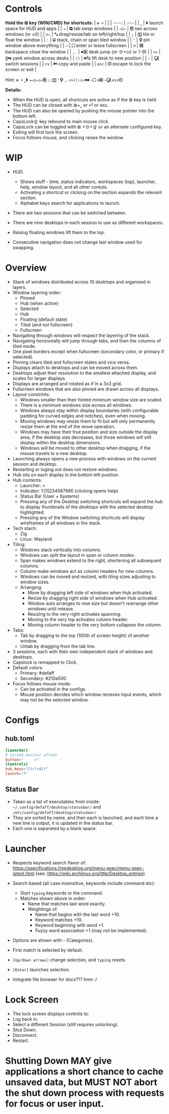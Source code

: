 # Controls

**Hold the ⊞ key (WIN/CMD) for shortcuts**:
| `⊞ +` |  |
| ----: | :--- |
|   `⎵` | **⏵** launch space for HUD and apps |
|   `⇥` | **⧉** tab swap windows |
| `◅◊▻` | **⎘** nav across windows (or ⦺⇕) |
|  `⦺⊹` | **⤡** drag/resize/tab on left/right/top |
|   `;` | **◫** tile or float the window |
|   `:` | **⌸** stack, chain or span tiled window |
|   `'` | **⚲** pin window above everything |
|   `⏎` | **⛶** enter or leave fullscreen |
|   `⌫` | **☒** backspace close the window |
|  `,.` | **￭▣** desk jump (or ⇧+⦺⇕ or 1-9) |
|  `<>` | **▯⇋** yank window across desks |
|  `()` | **￭⇋** lift desk to new position |
|   `~` | **⤹⩈** switch sessions |
|  `cv` | **✄** copy and paste |
| `esc` | **⏻** escape to lock the screen or exit |

Hint: `⊞ +` `⎵`**⏵** `⇥◅◊▻⦺⇕`**⎘** `;:`**◫** `'`**⚲** `,.<>()⇧⦺⇕`**￭￭** `⏎`**⛶** `⌫`**⛝** `~`**⤹⩈** `esc`**⏻**

**Details:**
* When the HUD is open, all shortcuts are active as if the ⊞ key is held.
* The HUD can be closed with ⊞+⎵ or ⏎  or esc.
* The HUD can also be opened by pushing the mouse pointer into the bottom left.
* CapsLock⇪  key rebound to main mouse click.
* CapsLock can be toggled with ⊞ +⇧+⇪  or an alternate configured key.
* Exiting will first lock the screen.
* Focus follows mouse, and clicking raises the window.

















# WIP

* HUD.
  * Shows stuff - time, status indicators, workspaces (top), launcher, help, window layout, and all other contols.
  * Activating a shortcut or clicking on the section expands the relevant section.
  * Alphabet keys search for applications to launch.
  
* There are two sessions that can be switched between.
* There are nine desktops in each session to use as different workspaces.
* Raising floating windows lift them to the top.
* Consecutive navigation does not change last window used for swapping.



# Overview

* Stack of windows distributed across 10 desktops and organised in layers.
* Window layering order:
  * Pinned
  * Hub (when active)
  * Selected
  * Hub
  * Floating (default state)
  * Tiled (and not fullscreen)
  * Fullscreen
* Navigating through windows will respect the layering of the stack.
* Navigating horizontally will jump through tabs, and then the columns of tiled mode.
* One pixel borders except when fullscreen (secondary color, or primary if selected).
* Pinning clears tiled and fullscreen states and vice versa.
* Displays attach to desktops and can be moved across them.
* Desktops adjust their resolution to the smallest attached display, and scales for larger displays.
* Displays are arranged and rotated as if in a 3x3 grid.
* Fullscreen windows that are also pinned are drawn across all displays.
* Layout constrints:
  * Windows smaller than their hinted minimum window size are scaled.
  * There is a minimum windows size across all windows.
  * Windows always stay within display boundaries (with configurable padding for curved edges and notches), even when moving.
  * Moving windows may resize them to fit but will only permanently resize them at the end of the move operation.
  * Windows may have their true position and size outside the display area, if the desktop size decreases, but those windows will still display within the desktop dimensions.
  * Windows will be moved to other desktop when dragging, if the mouse travels to a new desktop. 
* Launching always opens a new process with windows on the current session and desktop.
* Restarting or loging out does not restore windows.
* Hub sits on each display in the bottom left position.
* Hub contents:
  * Launcher: >
  * Indicator: 1:[1]234567890 (clicking opens help)
  * Status Bar (User + Systems)
  * Pressing any of the Desktop switching shortcuts will expand the hub to display thumbnails of the desktops with the selected desktop highlighted.
  * Pressing any of the Window switching shortcuts will display wireframes of all windows in the stack.
* Tech stach:
  * Zig
  * Linux: Wayland
* Tiling:
  * Windows stack vertically into columns.
  * Windows can split the layout in span or column modes.
  * Span makes windows extend to the right, shortening all subsequent columns.
  * Column make windows act as column headers for new columns.
  * Windows can be moved and resized, with tiling sizes adjusting to window sizes.
  * Arranging:
    * Move by dragging left side of windows when Hub activated.
    * Resize by dragging right side of windows when Hub activated.
    * Window auto arranges to new size but doesn't rearrange other windows until release.
    * Resizing to the very right activates spanning.
    * Moving to the very top activates column header.
    * Moving column header to the very bottom collapses the column.
* Tabs:
  * Tab by dragging to the top (100th of screen height) of another window.
  * Untab by dragging from the tab line.
* 3 sessions, each with their own independent stack of windows and desktops. 
* Capslock is remapped to Click.
* Default colors:
  * Primary: #defaff
  * Secondary: #210a500
* Focus follows mouse mode:
  * Can be activated in the configs.
  * Mouse position decides which window recieves input events, which may not be the selected window.

# Configs

## hub.toml

```toml
[Launcher]
# Curved monitor offset
button="     >"
[Controls]
hub_keys="Ctrl+Alt"
launch="f"
```

## Status Bar

* Taken as a list of executables from inside: `~/.config/defaff/desktop/statusbar/` and `/etc/config/defaff/desktop/statusbar/`
* They are sorted by name, and then each is launched, and each time a new line is output, it is updated in the status bar.
* Each one is separated by a blank space.

# Launcher

* Respects keyword search flavor of:  https://specifications.freedesktop.org/menu-spec/menu-spec-latest.html (see: https://wiki.archlinux.org/title/Desktop_entries).
* Search based (all case insensitive, keywords include command etc):
  * Start `typing` keywords or the command.
  * Matches shown above in order:
    * Name that matches last word exactly.
    * Weightings of:
      * Name that begins with the last word +10.
      * Keyword matches +10.
      * Keyword beginning with word +1.
      * Fuzzy word association +1 (may not be implemented).
* Options are shown with <Name> - <Comment> (Categories).
* First match is selected by default.
* `[Up/down arrows]` change selection, and `typing` resets.
* `[Enter]` launches selection.

* Integrate file browser for docs??? hmn :/

# Lock Screen

* The lock screen displays controls to:
 * Log back in.
 * Select a different Session (still requires unlocking).
 * Shut Down.
 * Disconnect.
 * Restart.

Shutting Down MAY give applications a short chance to cache unsaved data, but MUST NOT abort the shut down process with requests for focus or user input.
=======
